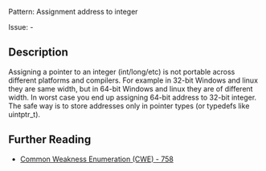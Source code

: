 Pattern: Assignment address to integer

Issue: -

## Description

Assigning a pointer to an integer (int/long/etc) is not portable across different platforms and compilers. For example in 32-bit Windows and linux they are same width, but in 64-bit Windows and linux they are of different width. In worst case you end up assigning 64-bit address to 32-bit integer. The safe way is to store addresses only in pointer types (or typedefs like uintptr_t).

## Further Reading

* [Common Weakness Enumeration (CWE) - 758](https://cwe.mitre.org/data/definitions/758.html)